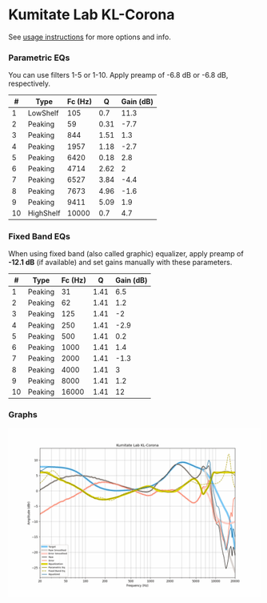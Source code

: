 # Kumitate Lab KL-Corona
See [usage instructions](https://github.com/jaakkopasanen/AutoEq#usage) for more options and info.

### Parametric EQs
You can use filters 1-5 or 1-10. Apply preamp of -6.8 dB or -6.8 dB, respectively.

|   # | Type      |   Fc (Hz) |    Q |   Gain (dB) |
|-----|-----------|-----------|------|-------------|
|   1 | LowShelf  |       105 | 0.7  |        11.3 |
|   2 | Peaking   |        59 | 0.31 |        -7.7 |
|   3 | Peaking   |       844 | 1.51 |         1.3 |
|   4 | Peaking   |      1957 | 1.18 |        -2.7 |
|   5 | Peaking   |      6420 | 0.18 |         2.8 |
|   6 | Peaking   |      4714 | 2.62 |         2   |
|   7 | Peaking   |      6527 | 3.84 |        -4.4 |
|   8 | Peaking   |      7673 | 4.96 |        -1.6 |
|   9 | Peaking   |      9411 | 5.09 |         1.9 |
|  10 | HighShelf |     10000 | 0.7  |         4.7 |

### Fixed Band EQs
When using fixed band (also called graphic) equalizer, apply preamp of **-12.1 dB** (if available) and set gains manually with these parameters.

|   # | Type    |   Fc (Hz) |    Q |   Gain (dB) |
|-----|---------|-----------|------|-------------|
|   1 | Peaking |        31 | 1.41 |         6.5 |
|   2 | Peaking |        62 | 1.41 |         1.2 |
|   3 | Peaking |       125 | 1.41 |        -2   |
|   4 | Peaking |       250 | 1.41 |        -2.9 |
|   5 | Peaking |       500 | 1.41 |         0.2 |
|   6 | Peaking |      1000 | 1.41 |         1.4 |
|   7 | Peaking |      2000 | 1.41 |        -1.3 |
|   8 | Peaking |      4000 | 1.41 |         3   |
|   9 | Peaking |      8000 | 1.41 |         1.2 |
|  10 | Peaking |     16000 | 1.41 |        12   |

### Graphs
![](./Kumitate%20Lab%20KL-Corona.png)

